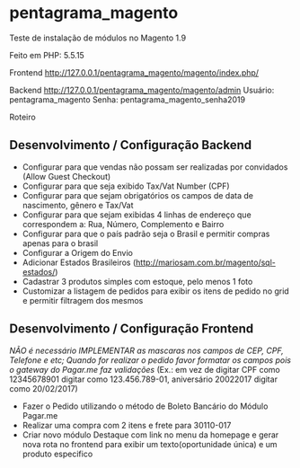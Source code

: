 # pentagrama_magento
Teste de instalação de módulos no Magento 1.9

Feito em PHP: 5.5.15

Frontend
http://127.0.0.1/pentagrama_magento/magento/index.php/

Backend
http://127.0.0.1/pentagrama_magento/magento/admin
Usuário: pentagrama_magento
Senha: pentagrama_magento_senha2019

Roteiro

## Desenvolvimento / Configuração Backend
- Configurar para que vendas não possam ser realizadas por convidados (Allow Guest Checkout)
- Configurar para que seja exibido Tax/Vat Number (CPF)
- Configurar para que sejam obrigatórios os campos de data de nascimento, gênero e Tax/Vat
- Configurar para que sejam exibidas 4 linhas de endereço que correspondem a: Rua, Número, Complemento e Bairro
- Configurar para que o país padrão seja o Brasil e permitir compras apenas para o brasil
- Configurar a Origem do Envio
- Adicionar Estados Brasileiros (http://mariosam.com.br/magento/sql-estados/)
- Cadastrar 3 produtos simples com estoque, pelo menos 1 foto
- Customizar a listagem de pedidos para exibir os itens de pedido no grid e permitir filtragem dos mesmos

## Desenvolvimento / Configuração Frontend
_NÃO é necessário IMPLEMENTAR as mascaras nos campos de CEP, CPF, Telefone e etc;
Quando for realizar o pedido favor formatar os campos pois o gateway do Pagar.me faz validações_
(Ex.: em vez de digitar CPF como 12345678901 digitar como 123.456.789-01, aniversário 20022017 digitar como 20/02/2017)
- Fazer o Pedido utilizando o método de Boleto Bancário do Módulo Pagar.me
- Realizar uma compra com 2 itens e frete para 30110-017
- Criar novo módulo Destaque com link no menu da homepage e gerar nova rota no frontend para exibir um texto(oportunidade única) e um produto especifico
